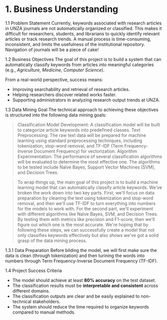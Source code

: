 # 1. Business Understanding

1.1 Problem Statement
Currently, keywords associated with research articles in UNZA journals are not automatically organized or classified. This makes it difficult for researchers, students, and librarians to quickly identify relevant articles or track research trends. A manual process is time-consuming, inconsistent, and limits the usefulness of the institutional repository. Navigation of journals will be a piece of cake!

1.2 Business Objectives
The goal of this project is to build a system that can automatically classify keywords from articles into meaningful categories (e.g., *Agriculture, Medicine, Computer Science*).  

From a real-world perspective, success means:
- Improving searchability and retrieval of research articles.
- Helping researchers discover related works faster.
- Supporting administrators in analyzing research output trends at UNZA.

1.3 Data Mining Goal
  The technical approach to achieving these objectives is structured into the following data mining goals:
  > Classification Model Development: A classification model will be built to categorize article keywords into predefined classes.
  > Text Preprocessing: The raw text data will be prepared for machine learning using standard preprocessing techniques, including tokenization, stop-word removal, and TF-IDF (Term          Frequency-Inverse Document Frequency) for vectorization.
  > Algorithm Experimentation: The performance of several classification algorithms will be evaluated to determine the most effective one. The algorithms to be tested include Naïve          Bayes,   Support Vector Machines (SVM), and Decision Trees.
  
  > To wrap things up, the main goal of this project is to build a machine learning model that can automatically classify article keywords. We've broken the work down into two key           parts. First, we'll focus on data preparation by cleaning the text using tokenization and stop-word removal, and then we'll use TF-IDF to turn everything into numbers for the models     to work with.
  > For the second part, we'll experiment with different algorithms like Naïve Bayes, SVM, and Decision Trees. By testing them with metrics like precision and F1-score, then we'll           figure out which one is the most accurate. We're hoping that by following these steps, we can successfully create a model that not only classifies keywords effectively but also          shows we've got a solid grasp of the data mining process.

 1.3.1 Data Preparation
       Before bilding the model, we will first make sure the data is clean (through tokenization) and then turining the words into numbers through Term Frequency-Inverse Document               Frequency (TF-IDF).



1.4 Project Success Criteria
- The model should achieve at least **80% accuracy** on the test dataset.
- The classification results must be **interpretable and consistent** across different domains.
- The classification outputs are clear and be easily explained to non-technical stakeholders.
- The system should reduce the time required to organize keywords compared to manual methods.
